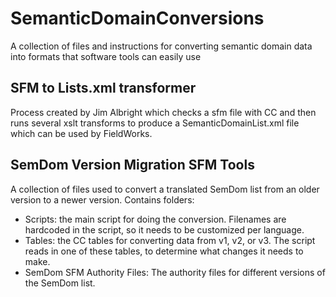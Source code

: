 # SemanticDomainConversions
A collection of files and instructions for converting semantic domain data into formats that software tools can easily use

## SFM to Lists.xml transformer

Process created by Jim Albright which checks a sfm file with CC and then runs several xslt transforms
to produce a SemanticDomainList.xml file which can be used by FieldWorks.

## SemDom Version Migration SFM Tools

A collection of files used to convert a translated SemDom list from an older version to a newer version.
Contains folders:
 - Scripts: the main script for doing the conversion.  Filenames are hardcoded in the script, so it needs to be customized per language.
 - Tables: the CC tables for converting data from v1, v2, or v3.  The script reads in one of these tables, to determine what changes it needs to make.
 - SemDom SFM Authority Files: The authority files for different versions of the SemDom list.

